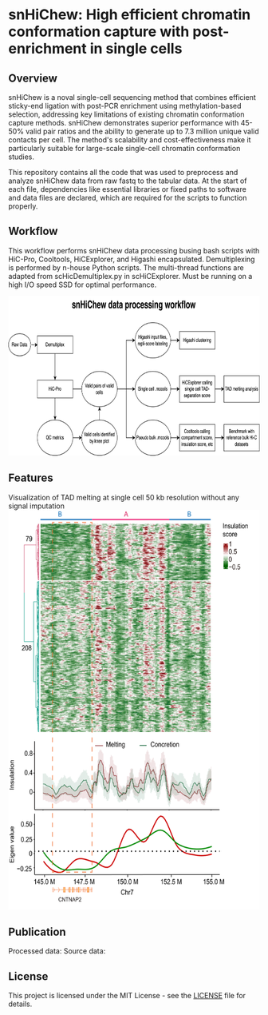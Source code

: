 # snHiChew: High efficient chromatin conformation capture with post-enrichment in single cells

## Overview
snHiChew is a noval single-cell sequencing method that combines efficient sticky-end ligation with post-PCR enrichment using methylation-based selection, addressing key limitations of existing chromatin conformation capture methods. snHiChew demonstrates superior performance with 45-50% valid pair ratios and the ability to generate up to 7.3 million unique valid contacts per cell. The method's scalability and cost-effectiveness make it particularly suitable for large-scale single-cell chromatin conformation studies.

This repository contains all the code that was used to preprocess and analyze snHiChew data from raw fastq to the tabular data. At the start of each file, dependencies like essential libraries or fixed paths to software and data files are declared, which are required for the scripts to function properly.

## Workflow
This workflow performs snHiChew data processing busing bash scripts with HiC-Pro, Cooltools, HiCExplorer, and Higashi encapsulated. 
Demultiplexing is performed by n-house Python scripts. The multi-thread functions are adapted from scHicDemultiplex.py in scHiCExplorer. Must be running on a high I/O speed SSD for optimal performance.

<img src="https://github.com/genometube/snHiChew/blob/main/snHiChew.png?raw=true" width="800" height="320">

## Features
Visualization of TAD melting at single cell 50 kb resolution without any signal imputation
<img src="https://github.com/genometube/snHiChew/blob/main/melting.png?raw=true" width="600" height="800">

## Publication
Processed data:
Source data:

## License
This project is licensed under the MIT License - see the [LICENSE](LICENSE) file for details.
